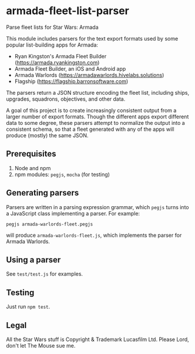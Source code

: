 # armada-fleet-list-parser
Parse fleet lists for Star Wars: Armada

This module includes parsers for the text export formats used by some popular list-building apps for Armada:
- Ryan Kingston's Armada Fleet Builder (https://armada.ryankingston.com)
- Armada Fleet Builder, an iOS and Android app
- Armada Warlords (https://armadawarlords.hivelabs.solutions)
- Flagship (https://flagship.barronsoftware.com)

The parsers return a JSON structure encoding the fleet list, including ships, upgrades, squadrons, objectives, and other data.

A goal of this project is to create increasingly consistent output from a larger number of export formats. Though the different apps export different data to some degree, these parsers attempt to normalize the output into a consistent schema, so that a fleet generated with any of the apps will produce (mostly) the same JSON.

## Prerequisites
1. Node and npm
1. npm modules: `pegjs`, `mocha` (for testing)

## Generating parsers
Parsers are written in a parsing expression grammar, which `pegjs` turns into a JavaScript class implementing a parser. For example:

  `pegjs armada-warlords-fleet.pegjs`

will produce `armada-warlords-fleet.js`, which implements the parser for Armada Warlords.

## Using a parser
See `test/test.js` for examples.

## Testing
Just run `npm test`.

## Legal
All the Star Wars stuff is Copyright & Trademark Lucasfilm Ltd. Please Lord, don't let The Mouse sue me.
